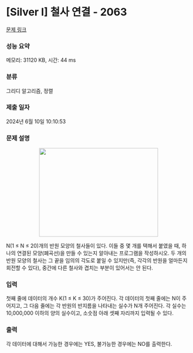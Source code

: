 # [Silver I] 철사 연결 - 2063 

[문제 링크](https://www.acmicpc.net/problem/2063) 

### 성능 요약

메모리: 31120 KB, 시간: 44 ms

### 분류

그리디 알고리즘, 정렬

### 제출 일자

2024년 6월 10일 10:10:53

### 문제 설명

<p style="text-align: center;"><img alt="" height="241" src="https://www.acmicpc.net/JudgeOnline/upload/201007/wire.png" width="324"></p>

<p>N(1 ≤ N ≤ 20)개의 반원 모양의 철사들이 있다. 이들 중 몇 개를 택해서 붙였을 때, 하나의 연결된 모양(폐곡선)을 만들 수 있는지 알아내는 프로그램을 작성하시오. 두 개의 반원 모양의 철사는 그 끝을 임의의 각도로 붙일 수 있지만(즉, 각각의 반원을 얼마든지 회전할 수 있다), 중간에 다른 철사와 겹치는 부분이 있어서는 안 된다.</p>

### 입력 

 <p>첫째 줄에 데이터의 개수 K(1 ≤ K ≤ 30)가 주어진다. 각 데이터의 첫째 줄에는 N이 주어지고, 그 다음 줄에는 각 반원의 반지름을 나타내는 실수가 N개 주어진다. 각 실수는 10,000,000 이하의 양의 실수이고, 소숫점 아래 셋째 자리까지 입력될 수 있다.</p>

### 출력 

 <p>각 데이터에 대해서 가능한 경우에는 YES, 불가능한 경우에는 NO를 출력한다.</p>

